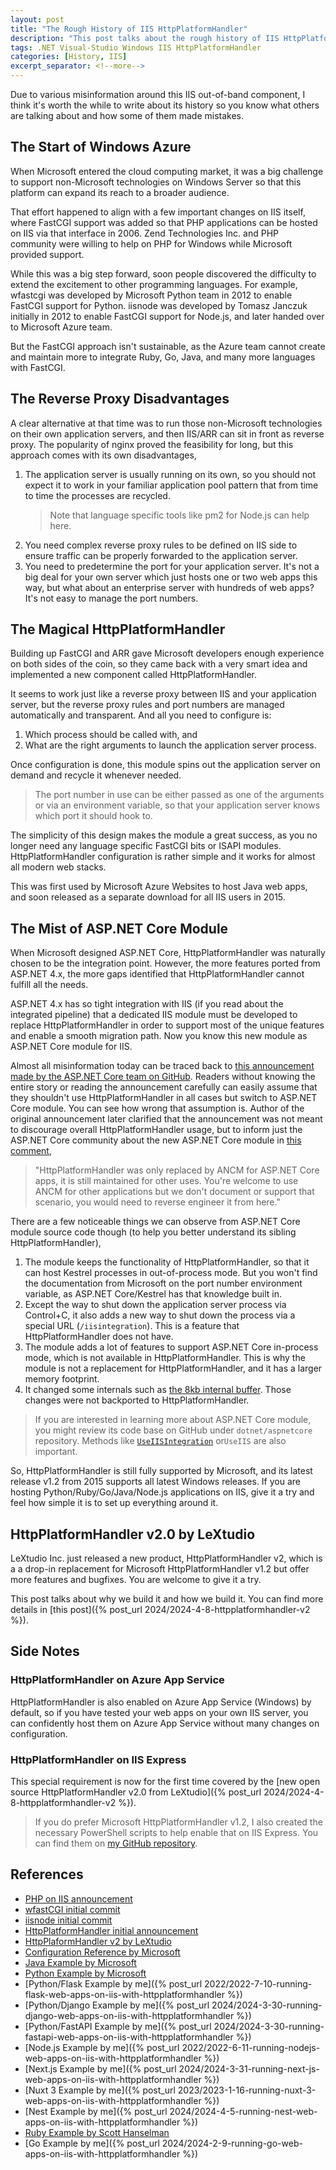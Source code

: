 ```yaml
---
layout: post
title: "The Rough History of IIS HttpPlatformHandler"
description: "This post talks about the rough history of IIS HttpPlatformHandler and the miseries around it."
tags: .NET Visual-Studio Windows IIS HttpPlatformHandler
categories: [History, IIS]
excerpt_separator: <!--more-->
---
```


Due to various misinformation around this IIS out-of-band component, I think it's worth the while to write about its history so you know what others are talking about and how some of them made mistakes.

<!--more-->

## The Start of Windows Azure

When Microsoft entered the cloud computing market, it was a big challenge to support non-Microsoft technologies on Windows Server so that this platform can expand its reach to a broader audience.

That effort happened to align with a few important changes on IIS itself, where FastCGI support was added so that PHP applications can be hosted on IIS via that interface in 2006. Zend Technologies Inc. and PHP community were willing to help on PHP for Windows while Microsoft provided support.

While this was a big step forward, soon people discovered the difficulty to extend the excitement to other programming languages. For example, wfastcgi was developed by Microsoft Python team in 2012 to enable FastCGI support for Python. iisnode was developed by Tomasz Janczuk initially in 2012 to enable FastCGI support for Node.js, and later handed over to Microsoft Azure team.

But the FastCGI approach isn't sustainable, as the Azure team cannot create and maintain more to integrate Ruby, Go, Java, and many more languages with FastCGI.

## The Reverse Proxy Disadvantages

A clear alternative at that time was to run those non-Microsoft technologies on their own application servers, and then IIS/ARR can sit in front as reverse proxy. The popularity of nginx proved the feasibility for long, but this approach comes with its own disadvantages,

1. The application server is usually running on its own, so you should not expect it to work in your familiar application pool pattern that from time to time the processes are recycled.
   > Note that language specific tools like pm2 for Node.js can help here.
1. You need complex reverse proxy rules to be defined on IIS side to ensure traffic can be properly forwarded to the application server.
1. You need to predetermine the port for your application server. It's not a big deal for your own server which just hosts one or two web apps this way, but what about an enterprise server with hundreds of web apps? It's not easy to manage the port numbers.

## The Magical HttpPlatformHandler

Building up FastCGI and ARR gave Microsoft developers enough experience on both sides of the coin, so they came back with a very smart idea and implemented a new component called HttpPlatformHandler.

It seems to work just like a reverse proxy between IIS and your application server, but the reverse proxy rules and port numbers are managed automatically and transparent. And all you need to configure is:

1. Which process should be called with, and
2. What are the right arguments to launch the application server process.

Once configuration is done, this module spins out the application server on demand and recycle it whenever needed.

> The port number in use can be either passed as one of the arguments or via an environment variable, so that your application server knows which port it should hook to.

The simplicity of this design makes the module a great success, as you no longer need any language specific FastCGI bits or ISAPI modules. HttpPlatformHandler configuration is rather simple and it works for almost all modern web stacks.

This was first used by Microsoft Azure Websites to host Java web apps, and soon released as a separate download for all IIS users in 2015.

## The Mist of ASP.NET Core Module

When Microsoft designed ASP.NET Core, HttpPlatformHandler was naturally chosen to be the integration point. However, the more features ported from ASP.NET 4.x, the more gaps identified that HttpPlatformHandler cannot fulfill all the needs.

ASP.NET 4.x has so tight integration with IIS (if you read about the integrated pipeline) that a dedicated IIS module must be developed to replace HttpPlatformHandler in order to support most of the unique features and enable a smooth migration path. Now you know this new module as ASP.NET Core module for IIS.

Almost all misinformation today can be traced back to [this announcement made by the ASP.NET Core team on GitHub](https://github.com/aspnet/IISIntegration/issues/105). Readers without knowing the entire story or reading the announcement carefully can easily assume that they shouldn't use HttpPlatformHandler in all cases but switch to ASP.NET Core module. You can see how wrong that assumption is. Author of the original announcement later clarified that the announcement was not meant to discourage overall HttpPlatformHandler usage, but to inform just the ASP.NET Core community about the new ASP.NET Core module in [this comment](https://github.com/aspnet/IISIntegration/issues/1454#issuecomment-425472537),

> "HttpPlatformHandler was only replaced by ANCM for ASP.NET Core apps, it is still maintained for other uses. You're welcome to use ANCM for other applications but we don't document or support that scenario, you would need to reverse engineer it from here."

There are a few noticeable things we can observe from ASP.NET Core module source code though (to help you better understand its sibling HttpPlatformHandler),

1. The module keeps the functionality of HttpPlatformHandler, so that it can host Kestrel processes in out-of-process mode. But you won't find the documentation from Microsoft on the port number environment variable, as ASP.NET Core/Kestrel has that knowledge built in.
1. Except the way to shut down the application server process via Control+C, it also adds a new way to shut down the process via a special URL (`/iisintegration`). This is a feature that HttpPlatformHandler does not have.
1. The module adds a lot of features to support ASP.NET Core in-process mode, which is not available in HttpPlatformHandler. This is why the module is not a replacement for HttpPlatformHandler, and it has a larger memory footprint.
1. It changed some internals such as [the 8kb internal buffer](https://github.com/aspnet/IISIntegration/issues/7). Those changes were not backported to HttpPlatformHandler.

> If you are interested in learning more about ASP.NET Core module, you might review its code base on GitHub under `dotnet/aspnetcore` repository. Methods like [`UseIISIntegration`](https://learn.microsoft.com/dotnet/api/microsoft.aspnetcore.hosting.webhostbuilderiisextensions.useiisintegration) or`UseIIS` are also important.

So, HttpPlatformHandler is still fully supported by Microsoft, and its latest release v1.2 from 2015 supports all latest Windows releases. If you are hosting Python/Ruby/Go/Java/Node.js applications on IIS, give it a try and feel how simple it is to set up everything around it.

## HttpPlatformHandler v2.0 by LeXtudio

LeXtudio Inc. just released a new product, HttpPlatformHandler v2, which is a a drop-in replacement for Microsoft HttpPlatformHandler v1.2 but offer more features and bugfixes. You are welcome to give it a try.

This post talks about why we build it and how we build it. You can find more details in [this post]({% post_url 2024/2024-4-8-httpplatformhandler-v2 %}).

## Side Notes

### HttpPlatformHandler on Azure App Service

HttpPlatformHandler is also enabled on Azure App Service (Windows) by default, so if you have tested your web apps on your own IIS server, you can confidently host them on Azure App Service without many changes on configuration.

### HttpPlatformHandler on IIS Express

This special requirement is now for the first time covered by the [new open source HttpPlatformHandler v2.0 from LeXtudio]({% post_url 2024/2024-4-8-httpplatformhandler-v2 %}).

> If you do prefer Microsoft HttpPlatformHandler v1.2, I also created the necessary PowerShell scripts to help enable that on IIS Express. You can find them on [my GitHub repository](https://github.com/lextm/iisexpress-httpplatformhandler).

## References

- [PHP on IIS announcement](https://news.microsoft.com/2006/10/31/microsoft-and-zend-technologies-announce-technical-collaboration-to-improve-interoperability-of-php-on-the-windows-server-platform/)
- [wfastCGI initial commit](https://github.com/microsoft/PTVS/commit/0b944a292442dcb7a5caaffb9e3cd7542bbf190f)
- [iisnode initial commit](https://github.com/tjanczuk/iisnode/commit/2ad22f2dbc5d9721a58c006c5fb7aef18ae6b430)
- [HttpPlatformHandler initial announcement](https://azure.microsoft.com/blog/announcing-the-release-of-the-httpplatformhandler-module-for-iis-8/)
- [HttpPlaformHandler v2 by LeXtudio](https://github.com/lextudio/httpplatformhandlerv2/releases)
- [Configuration Reference by Microsoft](https://learn.microsoft.com/iis/extensions/httpplatformhandler/httpplatformhandler-configuration-reference)
- [Java Example by Microsoft](<https://learn.microsoft.com/previous-versions/azure/windows-server-azure-pack/mt125371(v=technet.10)>)
- [Python Example by Microsoft](https://learn.microsoft.com/visualstudio/python/configure-web-apps-for-iis-windows?view=vs-2022#configure-the-httpplatform-handler)
- [Python/Flask Example by me]({% post_url 2022/2022-7-10-running-flask-web-apps-on-iis-with-httpplatformhandler %})
- [Python/Django Example by me]({% post_url 2024/2024-3-30-running-django-web-apps-on-iis-with-httpplatformhandler %})
- [Python/FastAPI Example by me]({% post_url 2024/2024-3-30-running-fastapi-web-apps-on-iis-with-httpplatformhandler %})
- [Node.js Example by me]({% post_url 2022/2022-6-11-running-nodejs-web-apps-on-iis-with-httpplatformhandler %})
- [Next.js Example by me]({% post_url 2024/2024-3-31-running-next-js-web-apps-on-iis-with-httpplatformhandler %})
- [Nuxt 3 Example by me]({% post_url 2023/2023-1-16-running-nuxt-3-web-apps-on-iis-with-httpplatformhandler %})
- [Nest Example by me]({% post_url 2024/2024-4-5-running-nest-web-apps-on-iis-with-httpplatformhandler %})
- [Ruby Example by Scott Hanselman](https://www.hanselman.com/blog/announcing-running-ruby-on-rails-on-iis8-or-anything-else-really-with-the-new-httpplatformhandler)
- [Go Example by me]({% post_url 2024/2024-2-9-running-go-web-apps-on-iis-with-httpplatformhandler %})
